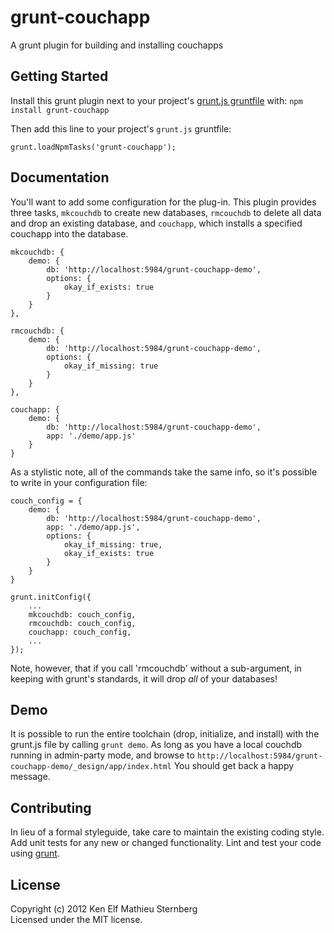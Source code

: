 # grunt-couchapp

A grunt plugin for building and installing couchapps

## Getting Started 

Install this grunt plugin next to your project's
[grunt.js gruntfile][getting_started] with: `npm install
grunt-couchapp`

Then add this line to your project's `grunt.js` gruntfile:

    grunt.loadNpmTasks('grunt-couchapp');

[grunt]: https://github.com/cowboy/grunt
[getting_started]: https://github.com/cowboy/grunt/blob/master/docs/getting_started.md

## Documentation

You'll want to add some configuration for the plug-in.  This plugin
provides three tasks, `mkcouchdb` to create new databases, `rmcouchdb`
to delete all data and drop an existing database, and `couchapp`,
which installs a specified couchapp into the database.

    mkcouchdb: {
        demo: {
            db: 'http://localhost:5984/grunt-couchapp-demo',
            options: {
                okay_if_exists: true
            }
        }
    },

    rmcouchdb: {
        demo: {
            db: 'http://localhost:5984/grunt-couchapp-demo',
            options: {
                okay_if_missing: true
            }
        }
    },

    couchapp: {
        demo: {
            db: 'http://localhost:5984/grunt-couchapp-demo',
            app: './demo/app.js'
        }
    }

As a stylistic note, all of the commands take the same info, so it's
possible to write in your configuration file:

    couch_config = {
        demo: {
            db: 'http://localhost:5984/grunt-couchapp-demo',
            app: './demo/app.js',
            options: {
                okay_if_missing: true,
                okay_if_exists: true
            }
        }
    }

    grunt.initConfig({
        ...            
        mkcouchdb: couch_config,
        rmcouchdb: couch_config,
        couchapp: couch_config,
        ...
    });    


Note, however, that if you call 'rmcouchdb' without a sub-argument, in
keeping with grunt's standards, it will drop *all* of your databases!

## Demo

It is possible to run the entire toolchain (drop, initialize, and
install) with the grunt.js file by calling `grunt demo`.  As long as
you have a local couchdb running in admin-party mode, and browse to
`http://localhost:5984/grunt-couchapp-demo/_design/app/index.html`
You should get back a happy message.

## Contributing

In lieu of a formal styleguide, take care to maintain the existing
coding style. Add unit tests for any new or changed
functionality. Lint and test your code using [grunt][grunt].

## License
Copyright (c) 2012 Ken Elf Mathieu Sternberg  
Licensed under the MIT license.
